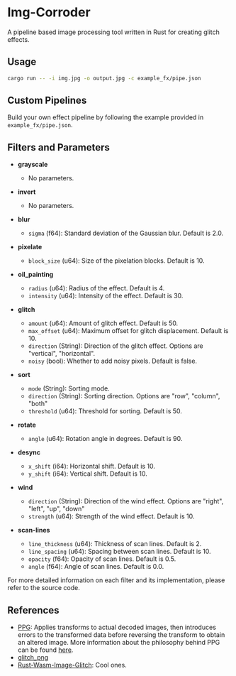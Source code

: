 # Img-Corroder

A pipeline based image processing tool written in Rust for creating glitch effects.

## Usage

```sh
cargo run -- -i img.jpg -o output.jpg -c example_fx/pipe.json
```

## Custom Pipelines

Build your own effect pipeline by following the example provided in `example_fx/pipe.json`.

## Filters and Parameters

- **grayscale**
  - No parameters.

- **invert**
  - No parameters.

- **blur**
  - `sigma` (f64): Standard deviation of the Gaussian blur. Default is 2.0.

- **pixelate**
  - `block_size` (u64): Size of the pixelation blocks. Default is 10.

- **oil_painting**
  - `radius` (u64): Radius of the effect. Default is 4.
  - `intensity` (u64): Intensity of the effect. Default is 30.

- **glitch**
  - `amount` (u64): Amount of glitch effect. Default is 50.
  - `max_offset` (u64): Maximum offset for glitch displacement. Default is 10.
  - `direction` (String): Direction of the glitch effect. Options are "vertical", "horizontal".
  - `noisy` (bool): Whether to add noisy pixels. Default is false.

- **sort**
  - `mode` (String): Sorting mode.
  - `direction` (String): Sorting direction. Options are "row", "column", "both"
  - `threshold` (u64): Threshold for sorting. Default is 50.

- **rotate**
  - `angle` (u64): Rotation angle in degrees. Default is 90.

- **desync**
  - `x_shift` (i64): Horizontal shift. Default is 10.
  - `y_shift` (i64): Vertical shift. Default is 10.

- **wind**
  - `direction` (String): Direction of the wind effect. Options are "right", "left", "up", "down"
  - `strength` (u64): Strength of the wind effect. Default is 10.

- **scan-lines**
  - `line_thickness` (u64): Thickness of scan lines. Default is 2.
  - `line_spacing` (u64): Spacing between scan lines. Default is 10.
  - `opacity` (f64): Opacity of scan lines. Default is 0.5.
  - `angle` (f64): Angle of scan lines. Default is 0.0.

For more detailed information on each filter and its implementation, please refer to the source code.

## References

- [PPG](https://github.com/tmick0/ppg): Applies transforms to actual decoded images, then introduces errors to the transformed data before reversing the transform to obtain an altered image. More information about the philosophy behind PPG can be found [here](https://lo.calho.st/posts/image-glitching/).
- [glitch_png](https://github.com/KernelEquinox/glitch_png)
- [Rust-Wasm-Image-Glitch](https://github.com/felixfaire/Rust-Wasm-Image-Glitch): Cool ones.
